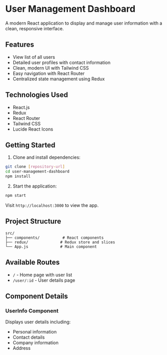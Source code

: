 # User Management Dashboard

A modern React application to display and manage user information with a clean, responsive interface.

## Features
- View list of all users
- Detailed user profiles with contact information
- Clean, modern UI with Tailwind CSS
- Easy navigation with React Router
- Centralized state management using Redux

## Technologies Used
- React.js
- Redux
- React Router
- Tailwind CSS
- Lucide React Icons

## Getting Started

1. Clone and install dependencies:
```bash
git clone [repository-url]
cd user-management-dashboard
npm install
```

2. Start the application:
```bash
npm start
```

Visit `http://localhost:3000` to view the app.

## Project Structure
```
src/
├── components/          # React components
├── redux/              # Redux store and slices
└── App.js              # Main component
```

## Available Routes
- `/` - Home page with user list
- `/user/:id` - User details page

## Component Details

### UserInfo Component
Displays user details including:
- Personal information
- Contact details
- Company information
- Address

